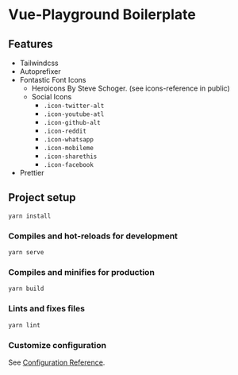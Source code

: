 # Vue-Playground Boilerplate

## Features

- Tailwindcss
- Autoprefixer
- Fontastic Font Icons
  - Heroicons By Steve Schoger. (see icons-reference in public)
  - Social Icons
    - `.icon-twitter-alt`
    - `.icon-youtube-atl`
    - `.icon-github-alt`
    - `.icon-reddit`
    - `.icon-whatsapp`
    - `.icon-mobileme`
    - `.icon-sharethis`
    - `.icon-facebook`
- Prettier

## Project setup

```
yarn install
```

### Compiles and hot-reloads for development

```
yarn serve
```

### Compiles and minifies for production

```
yarn build
```

### Lints and fixes files

```
yarn lint
```

### Customize configuration

See [Configuration Reference](https://cli.vuejs.org/config/).
